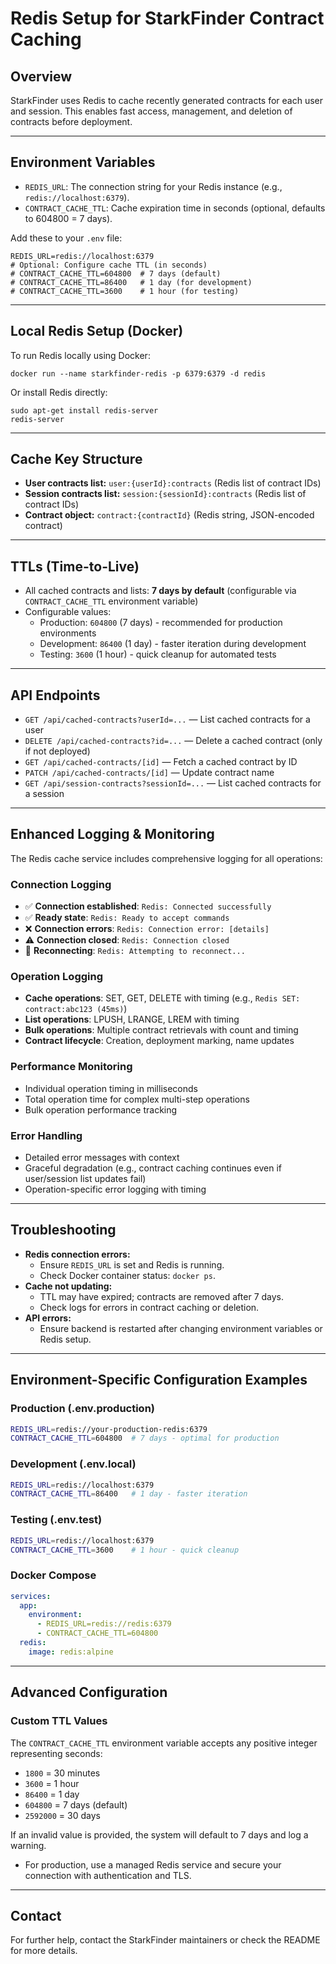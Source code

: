# Redis Setup for StarkFinder Contract Caching

## Overview
StarkFinder uses Redis to cache recently generated contracts for each user and session. This enables fast access, management, and deletion of contracts before deployment.

---

## Environment Variables
- `REDIS_URL`: The connection string for your Redis instance (e.g., `redis://localhost:6379`).
- `CONTRACT_CACHE_TTL`: Cache expiration time in seconds (optional, defaults to 604800 = 7 days).

Add these to your `.env` file:
```
REDIS_URL=redis://localhost:6379
# Optional: Configure cache TTL (in seconds)
# CONTRACT_CACHE_TTL=604800  # 7 days (default)
# CONTRACT_CACHE_TTL=86400   # 1 day (for development)
# CONTRACT_CACHE_TTL=3600    # 1 hour (for testing)
```

---

## Local Redis Setup (Docker)
To run Redis locally using Docker:
```
docker run --name starkfinder-redis -p 6379:6379 -d redis
```

Or install Redis directly:
```
sudo apt-get install redis-server
redis-server
```

---

## Cache Key Structure
- **User contracts list:** `user:{userId}:contracts` (Redis list of contract IDs)
- **Session contracts list:** `session:{sessionId}:contracts` (Redis list of contract IDs)
- **Contract object:** `contract:{contractId}` (Redis string, JSON-encoded contract)

---

## TTLs (Time-to-Live)
- All cached contracts and lists: **7 days by default** (configurable via `CONTRACT_CACHE_TTL` environment variable)
- Configurable values:
  - Production: `604800` (7 days) - recommended for production environments
  - Development: `86400` (1 day) - faster iteration during development
  - Testing: `3600` (1 hour) - quick cleanup for automated tests

---

## API Endpoints
- `GET /api/cached-contracts?userId=...` — List cached contracts for a user
- `DELETE /api/cached-contracts?id=...` — Delete a cached contract (only if not deployed)
- `GET /api/cached-contracts/[id]` — Fetch a cached contract by ID
- `PATCH /api/cached-contracts/[id]` — Update contract name
- `GET /api/session-contracts?sessionId=...` — List cached contracts for a session

---

## Enhanced Logging & Monitoring

The Redis cache service includes comprehensive logging for all operations:

### Connection Logging
- ✅ **Connection established**: `Redis: Connected successfully`
- ✅ **Ready state**: `Redis: Ready to accept commands`
- ❌ **Connection errors**: `Redis: Connection error: [details]`
- ⚠️ **Connection closed**: `Redis: Connection closed`
- 🔄 **Reconnecting**: `Redis: Attempting to reconnect...`

### Operation Logging
- **Cache operations**: SET, GET, DELETE with timing (e.g., `Redis SET: contract:abc123 (45ms)`)
- **List operations**: LPUSH, LRANGE, LREM with timing
- **Bulk operations**: Multiple contract retrievals with count and timing
- **Contract lifecycle**: Creation, deployment marking, name updates

### Performance Monitoring
- Individual operation timing in milliseconds
- Total operation time for complex multi-step operations
- Bulk operation performance tracking

### Error Handling
- Detailed error messages with context
- Graceful degradation (e.g., contract caching continues even if user/session list updates fail)
- Operation-specific error logging with timing

---

## Troubleshooting
- **Redis connection errors:**
  - Ensure `REDIS_URL` is set and Redis is running.
  - Check Docker container status: `docker ps`.
- **Cache not updating:**
  - TTL may have expired; contracts are removed after 7 days.
  - Check logs for errors in contract caching or deletion.
- **API errors:**
  - Ensure backend is restarted after changing environment variables or Redis setup.

---

## Environment-Specific Configuration Examples

### Production (.env.production)
```bash
REDIS_URL=redis://your-production-redis:6379
CONTRACT_CACHE_TTL=604800  # 7 days - optimal for production
```

### Development (.env.local)
```bash
REDIS_URL=redis://localhost:6379
CONTRACT_CACHE_TTL=86400   # 1 day - faster iteration
```

### Testing (.env.test)
```bash
REDIS_URL=redis://localhost:6379
CONTRACT_CACHE_TTL=3600    # 1 hour - quick cleanup
```

### Docker Compose
```yaml
services:
  app:
    environment:
      - REDIS_URL=redis://redis:6379
      - CONTRACT_CACHE_TTL=604800
  redis:
    image: redis:alpine
```

---

## Advanced Configuration

### Custom TTL Values
The `CONTRACT_CACHE_TTL` environment variable accepts any positive integer representing seconds:
- `1800` = 30 minutes
- `3600` = 1 hour  
- `86400` = 1 day
- `604800` = 7 days (default)
- `2592000` = 30 days

If an invalid value is provided, the system will default to 7 days and log a warning.
- For production, use a managed Redis service and secure your connection with authentication and TLS.

---

## Contact
For further help, contact the StarkFinder maintainers or check the README for more details. 